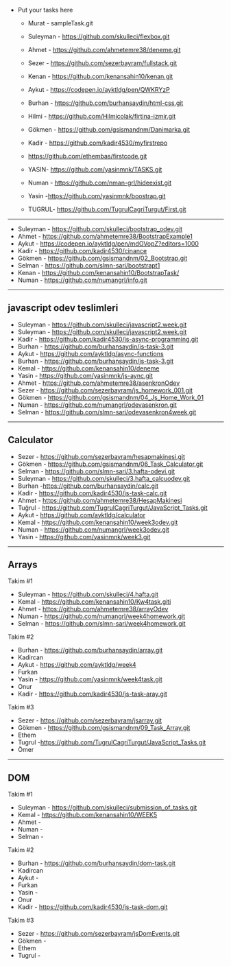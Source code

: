 - Put your tasks here

  - Murat - sampleTask.git

  - Suleyman - https://github.com/skulleci/flexbox.git
  - Ahmet - https://github.com/ahmetemre38/deneme.git
  - Sezer - https://github.com/sezerbayram/fullstack.git
  - Kenan  - https://github.com/kenansahin10/kenan.git
  - Aykut - https://codepen.io/ayktldg/pen/QWKRYzP 
  - Burhan - https://github.com/burhansaydin/html-css.git
  - Hilmi - https://github.com/Hilmicolak/firtina-izmir.git
  - Gökmen - https://github.com/gsismandnm/Danimarka.git
  - Kadir - https://github.com/kadir4530/myfirstrepo
  - https://github.com/ethembas/firstcode.git
  - YASIN- https://github.com/yasinmnk/TASKS.git
  - Numan -  https://github.com/nman-grl/hideexist.git
  - Yasin -https://github.com/yasinmnk/boostrap.git
  - TUGRUL- https://github.com/TugrulCagriTurgut/First.git

---------------------------------

  - Suleyman - https://github.com/skulleci/bootstrap_odev.git
  - Ahmet - https://github.com/ahmetemre38/BootstrapExample1
  - Aykut - https://codepen.io/ayktldg/pen/mdOVopZ?editors=1000
  - Kadir - https://github.com/kadir4530/cinance
  - Gökmen - https://github.com/gsismandnm/02_Bootstrap.git
  - Selman - https://github.com/slmn-sari/bootstrapt1
  - Kenan - https://github.com/kenansahin10/BootstrapTask/
  - Numan - https://github.com/numangrl/info.git
  
---------------------------------------------------------------
javascript odev teslimleri
---------------------------------------------------------------
- Suleyman - https://github.com/skulleci/javascript2.week.git
- Suleyman - https://github.com/skulleci/javascript2.week.git  
- Kadir - https://github.com/kadir4530/js-async-programming.git
- Burhan - https://github.com/burhansaydin/js-task-3.git
- Aykut - https://github.com/ayktldg/async-functions
- Burhan - https://github.com/burhansaydin/js-task-3.git
- Kemal -  https://github.com/kenansahin10/deneme
- Yasin - https://github.com/yasinmnk/js-aync.git
- Ahmet - https://github.com/ahmetemre38/asenkronOdev  
- Sezer - https://github.com/sezerbayram/js_homework_001.git  
- Gökmen - https://github.com/gsismandnm/04_Js_Home_Work_01
- Numan - https://github.com/numangrl/odevasenkron.git
- Selman - https://github.com/slmn-sari/odevasenkron4week.git


---------------------------------------------------------------
Calculator
---------------------------------------------------------------
- Sezer - https://github.com/sezerbayram/hesapmakinesi.git
- Gökmen - https://github.com/gsismandnm/06_Task_Calculator.git
- Selman -  https://github.com/slmn-sari/3.hafta-odevi.git
- Suleyman - https://github.com/skulleci/3.hafta_calcuodev.git
- Burhan -https://github.com/burhansaydin/calc.git
- Kadir - https://github.com/kadir4530/js-task-calc.git
- Ahmet - https://github.com/ahmetemre38/HesapMakinesi
- Tuğrul - https://github.com/TugrulCagriTurgut/JavaScript_Tasks.git
- Aykut - https://github.com/ayktldg/calculator
- Kemal - https://github.com/kenansahin10/week3odev.git
- Numan - https://github.com/numangrl/week3odev.git
- Yasin - https://github.com/yasinmnk/week3.git



---------------------------------------------------------------
Arrays
---------------------------------------------------------------
Takim #1
- Suleyman - https://github.com/skulleci/4.hafta.git
- Kemal - https://github.com/kenansahin10/Kw4task.giti
- Ahmet - https://github.com/ahmetemre38/arrayOdev
- Numan - https://github.com/numangrl/week4homework.git
- Selman - https://github.com/slmn-sari/week4homework.git

Takim #2
- Burhan - https://github.com/burhansaydin/array.git
- Kadircan
- Aykut - https://github.com/ayktldg/week4
- Furkan
- Yasin - https://github.com/yasinmnk/week4task.git  
- Onur
- Kadir - https://github.com/kadir4530/js-task-aray.git

Takim #3
- Sezer  - https://github.com/sezerbayram/jsarray.git
- Gökmen - https://github.com/gsismandnm/09_Task_Array.git
- Ethem
- Tugrul -https://github.com/TugrulCagriTurgut/JavaScript_Tasks.git
- Ömer


---------------------------------------------------------------
DOM
---------------------------------------------------------------
Takim #1
- Suleyman - https://github.com/skulleci/submission_of_tasks.git
- Kemal - https://github.com/kenansahin10/WEEK5
- Ahmet - 
- Numan -
- Selman - 

Takim #2
- Burhan - https://github.com/burhansaydin/dom-task.git
- Kadircan
- Aykut - 
- Furkan
- Yasin - 
- Onur
- Kadir - https://github.com/kadir4530/js-task-dom.git

Takim #3
- Sezer  -  https://github.com/sezerbayram/jsDomEvents.git
- Gökmen - 
- Ethem
- Tugrul -




